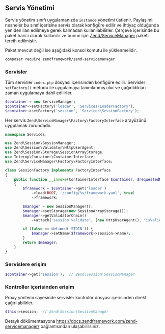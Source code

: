 
## Servis Yönetimi

Servis yönetim sınıfı uygulamanızda `instance` yönetimi üstlenir. Paylaşımlı nesneler bu sınıf içerisine servis olarak konfigüre edilir ve ihtiyaç olduğunda yeniden ilan edilmeye gerek kalmadan kullanılabilirler.
Çerçeve içerisinde bu paket harici olarak kullanılır ve bunun için <a href="https://docs.zendframework.com/zend-servicemanager/">Zend/ServiceManager</a> paketi tercih edilmiştir.

Paket mevcut değil ise aşağıdaki konsol komutu ile yüklenmelidir.

```bash
composer require zendframework/zend-servicemanager
```

### Servisler

Tüm servisler `index.php` dosyası içerisinden konfigüre edilir. Servisler `setFactory()` metodu ile uygulamaya tanımlanmış olur ve çağırıldıkları zaman uygulamaya dahil edilirler.

```php
$container = new ServiceManager;
$container->setFactory('loader', 'Services\LoaderFactory');
$container->setFactory('session', 'Services\SessionFactory');
```

Her servis `Zend\ServiceManager\Factory\FactoryInterface` arayüzünü uygulamak zorundadır.

```php
namespace Services;

use Zend\Session\SessionManager;
use Zend\Session\Validator\HttpUserAgent;
use Zend\Session\Storage\SessionArrayStorage;
use Interop\Container\ContainerInterface;
use Zend\ServiceManager\Factory\FactoryInterface;

class SessionFactory implements FactoryInterface
{
    public function __invoke(ContainerInterface $container, $requestedName, array $options = null)
    {
        $framework = $container->get('loader')
            ->load(ROOT, '/config/%s/framework.yaml', true)
            ->framework;

        $manager = new SessionManager();
        $manager->setStorage(new SessionArrayStorage());
        $manager->getValidatorChain()
            ->attach('session.validate', [new HttpUserAgent(), 'isValid']);

        if (false == defined('STDIN')) {
            $manager->setName($framework->session->name);
        }
        return $manager;
    }
}
```

### Servislere erişim

```php
$container->get('session');  // Zend\Session\SessionManager
```

### Kontroller içerisinden erişim

Proxy yöntemi sayesinde servisler kontrolör dosyası içerisinden direkt çağırılabilirler.

```php
$this->session;  // Zend\Session\SessionManager
```

Detaylı dökümentasyona  <a href="https://docs.zendframework.com/zend-servicemanager/">https://docs.zendframework.com/zend-servicemanager/</a> bağlantısından ulaşabilirsiniz.